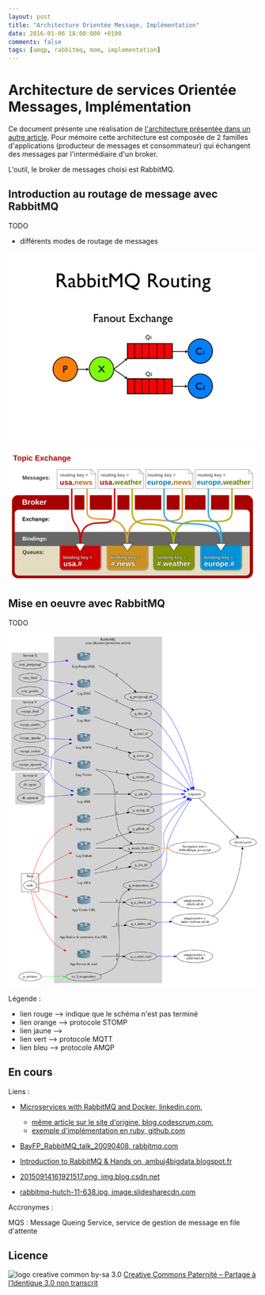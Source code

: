 ```yaml
---
layout: post
title: "Architecture Orientée Message, Implémentation"
date: 2016-01-06 18:00:000 +0100
comments: false
tags: [amqp, rabbitmq, mom, implementation]
---
```


# Architecture de services Orientée Messages, Implémentation

Ce document présente une réalisation de [l'architecture présentée dans un autre article](/2015/12/amqp-mqs-specification/).
Pour mémoire cette architecture est composée de 2 familles d'applications (producteur de messages et consommateur) qui échangent des messages par l'intermédiaire d'un broker. 

L'outil, le broker de messages choisi est RabbitMQ.

## Introduction au routage de message avec RabbitMQ

TODO

* différents modes de routage de messages

![exemple 1](/assets/files/2016/01/rabbitmq-hutch-11-638.jpg)

![exemple 2](/assets/files/2016/01/20150914161921517.png)

## Mise en oeuvre avec RabbitMQ

TODO

![schéma d'implémentation](/assets/files/2016/01/mqs-impl.png)

Légende :


* lien rouge --> indique que le schéma n'est pas terminé
* lien orange --> protocole STOMP
* lien jaune -->
* lien vert --> protocole MQTT
* lien bleu --> protocole AMQP

## En cours

Liens :
 
 * [Microservices with RabbitMQ and Docker, linkedin.com](https://www.linkedin.com/pulse/microservices-rabbitmq-docker-jairo-diaz),
 
	*  [même article sur le site d'origine, blog.codescrum.com](http://blog.codescrum.com/2014/12/16/Microservices_with_RabbitMQ_and_Docker/),
	* [exemple d'implémentation en ruby, github.com](https://github.com/codescrum/microservice-tests-01)
*  [BayFP_RabbitMQ_talk_20090408, rabbitmq.com](http://www.rabbitmq.com/resources/BayFP_RabbitMQ_talk_20090408.pdf)
*  [Introduction to RabbitMQ & Hands on, ambuj4bigdata.blogspot.fr](http://ambuj4bigdata.blogspot.fr/2015/02/introduction-to-rabbitmq-hands-on.html)
* [20150914161921517.png, img.blog.csdn.net](http://img.blog.csdn.net/20150914161921517)
 *  [rabbitmq-hutch-11-638.jpg, image.slidesharecdn.com](http://images.google.fr/imgres?imgurl=http%3A%2F%2Fimage.slidesharecdn.com%2Frabbitmqandhutch-130813050114-phpapp01%2F95%2Frabbitmq-hutch-11-638.jpg)

Accronymes : 

MQS : Message Queing Service, service de gestion de message en file d'attente

## Licence

![logo creative common by-sa 3.0](http://i.creativecommons.org/l/by-sa/3.0/88x31.png)
[Creative Commons Paternité – Partage à l’Identique 3.0 non transcrit](http://creativecommons.org/licenses/by-sa/3.0/)
